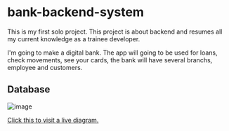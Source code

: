 # bank-backend-system
This is my first solo project. This project is about backend and resumes all my current knowledge as a trainee developer.

I'm going to make a digital bank. The app will going to be used for loans, check movements, see your cards, the bank will have several branchs, employee and customers.

## Database

![image](https://user-images.githubusercontent.com/96897286/191640061-38d7f321-6edf-4308-855d-8e8fe8db85a3.png)
<div>
 <a href="https://dbdiagram.io/d/632b94ca7b3d2034ff833ae1">
Click this to visit a live diagram.
 </a>
</div>
